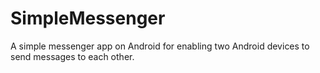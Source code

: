 # SimpleMessenger
A simple messenger app on Android for enabling two Android devices to send messages to each other.
